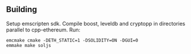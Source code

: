## Building

Setup emscripten sdk.
Compile boost, leveldb and cryptopp in directories parallel to cpp-ethereum.
Run:
```
emcmake cmake -DETH_STATIC=1 -DSOLIDITY=ON -DGUI=0
emmake make soljs
```
